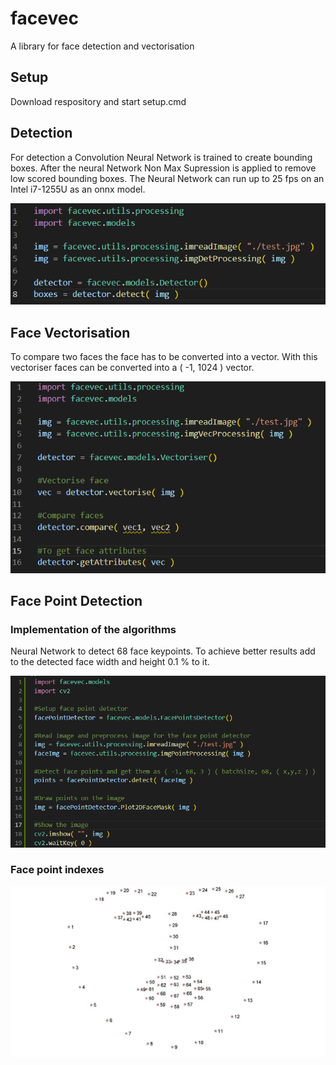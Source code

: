 # facevec

A library for face detection and vectorisation

## Setup
Download respository and start setup.cmd

## Detection
For detection a Convolution Neural Network is trained to create bounding boxes. After the neural Network Non Max Supression is applied to remove low scored bounding boxes. The Neural Network can run up to 25 fps on an Intel i7-1255U as an onnx model. 

![plot](/images/detector.png)

## Face Vectorisation
To compare two faces the face has to be converted into a vector. With this vectoriser faces can be converted into a ( -1, 1024 ) vector.

![plot](/images/vectoriser.png)

## Face Point Detection

### Implementation of the algorithms
Neural Network to detect 68 face keypoints. To achieve better results add to the detected face width and height 0.1 % to it. 

![plot](/images/facePointDetector.png)

### Face point indexes
![plot](/images/FacePoints.png)
